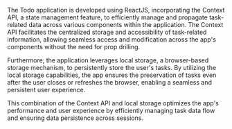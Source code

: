 The Todo application is developed using ReactJS, incorporating the Context API, a state management feature, to efficiently manage and propagate task-related data across various components within the application. The Context API facilitates the centralized storage and accessibility of task-related information, allowing seamless access and modification across the app's components without the need for prop drilling.

Furthermore, the application leverages local storage, a browser-based storage mechanism, to persistently store the user's tasks. By utilizing the local storage capabilities, the app ensures the preservation of tasks even after the user closes or refreshes the browser, enabling a seamless and persistent user experience.

This combination of the Context API and local storage optimizes the app's performance and user experience by efficiently managing task data flow and ensuring data persistence across sessions.